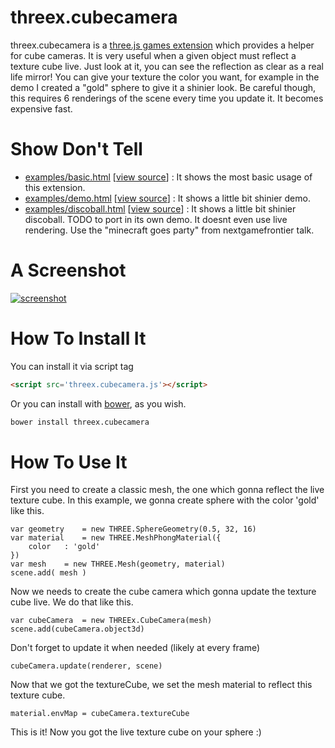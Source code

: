 threex.cubecamera
=============

threex.cubecamera is a [three.js games extension](http://www.threejsgames.com/extensions/) which provides a helper for cube cameras. It is very useful when a given object must reflect a texture cube live. Just look at it, you can see the reflection as clear as a real life mirror! You can give your texture the color you want, for example in the demo I created a "gold" sphere to give it a shinier look. Be careful though, this requires 6 renderings of the scene every time you update it. It becomes expensive fast. 

Show Don't Tell
===============
* [examples/basic.html](http://jeromeetienne.github.io/threex.cubecamera/examples/basic.html)
\[[view source](https://github.com/jeromeetienne/threex.cubecamera/blob/master/examples/basic.html)\] :
It shows the most basic usage of this extension.
* [examples/demo.html](http://jeromeetienne.github.io/threex.cubecamera/examples/demo.html)
\[[view source](https://github.com/jeromeetienne/threex.cubecamera/blob/master/examples/demo.html)\] :
It shows a little bit shinier demo.
* [examples/discoball.html](http://jeromeetienne.github.io/threex.cubecamera/examples/discoball.html)
\[[view source](https://github.com/jeromeetienne/threex.cubecamera/blob/master/examples/discoball.html)\] :
It shows a little bit shinier discoball.
TODO to port in its own demo.
It doesnt even use live rendering.
Use the "minecraft goes party" from nextgamefrontier talk.

A Screenshot
============
[![screenshot](https://raw.githubusercontent.com/jeromeetienne/threex.cubecamera/master/examples/images/screenshot-threex-cubecamera-512x512.jpg)](http://jeromeetienne.github.io/threex.cubecamera/examples/demo.html)

How To Install It
=================

You can install it via script tag

```html
<script src='threex.cubecamera.js'></script>
```

Or you can install with [bower](http://bower.io/), as you wish.

```bash
bower install threex.cubecamera
```


How To Use It
=============

First you need to create a classic mesh, the one which gonna reflect the live texture cube.
In this example, we gonna create sphere with the color 'gold' like this.

```
var geometry	= new THREE.SphereGeometry(0.5, 32, 16)
var material	= new THREE.MeshPhongMaterial({
	color	: 'gold'
})
var mesh	= new THREE.Mesh(geometry, material)
scene.add( mesh )	
```

Now we needs to create the cube camera which gonna update the texture cube live.
We do that like this.

```
var cubeCamera	= new THREEx.CubeCamera(mesh)
scene.add(cubeCamera.object3d)
```

Don't forget to update it when needed (likely at every frame)

```
cubeCamera.update(renderer, scene)
```

Now that we got the textureCube, we set the mesh material to reflect this texture cube.

```
material.envMap	= cubeCamera.textureCube
```

This is it! Now you got the live texture cube on your sphere :)



